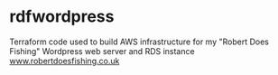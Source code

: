 # rdfwordpress
Terraform code used to build AWS infrastructure for my "Robert Does Fishing" Wordpress web server and RDS instance
www.robertdoesfishing.co.uk
